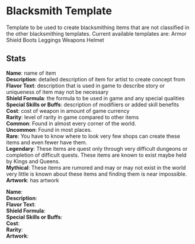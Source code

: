 # Blacksmith Template

Template to be used to create blacksmithing items that are not classified in the other blacksmithing templates.
Current available templates are:
Armor
Shield
Boots
Leggings
Weapons
Helmet

## Stats
**Name**: name of item   
**Description**: detailed description of item for artist to create concept from   
**Flavor Text**: description that is used in game to describe story or uniqueness of item may not be necessary  
**Shield Formula**: the formula to be used in game and any special qualities  
**Special Skills or Buffs**: description of modifiiers or added skill benefits  
**Cost**: cost of weapon in amount of game currency  
**Rarity**: level of rarity in game compared to other items  
    **Common**: Found in almost every corner of the world.  
    **Uncommon**: Found in most places.  
    **Rare**: You have to know where to look very few shops can create these items and even fewer have them.  
    **Legendary**: These items are quest only through very difficult dungeons or completion of difficult quests. These items are known to exist maybe held by Kings and Queens.   
    **Mythical**: These items are rumored and may or may not exist in the world very little is known about these items and finding them is near impossible.  
**Artwork**: has artwork  

**Name**:      
**Description**:      
**Flavor Text**:    
**Shield Formula**:    
**Special Skills or Buffs**:  
**Cost**:  
**Rarity**:  
**Artwork**:  
